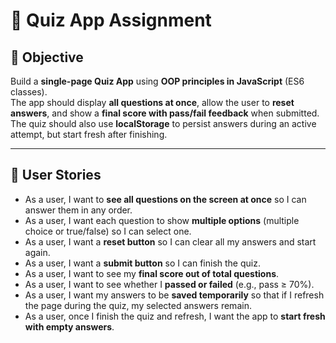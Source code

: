 # 📝 Quiz App Assignment

## 🎯 Objective

Build a **single-page Quiz App** using **OOP principles in JavaScript** (ES6 classes).  
The app should display **all questions at once**, allow the user to **reset answers**, and show a **final score with pass/fail feedback** when submitted.  
The quiz should also use **localStorage** to persist answers during an active attempt, but start fresh after finishing.

---

## 👤 User Stories

- As a user, I want to **see all questions on the screen at once** so I can answer them in any order.
- As a user, I want each question to show **multiple options** (multiple choice or true/false) so I can select one.
- As a user, I want a **reset button** so I can clear all my answers and start again.
- As a user, I want a **submit button** so I can finish the quiz.
- As a user, I want to see my **final score out of total questions**.
- As a user, I want to see whether I **passed or failed** (e.g., pass ≥ 70%).
- As a user, I want my answers to be **saved temporarily** so that if I refresh the page during the quiz, my selected answers remain.
- As a user, once I finish the quiz and refresh, I want the app to **start fresh with empty answers**.




